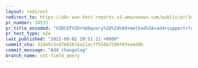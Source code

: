 ```yaml
---
layout: redirect
redirect_to: https://a8c-woo-test-reports.s3.amazonaws.com/public/pr/34533/e2e/index.html
pr_number: 34533
pr_title_encoded: "%5BCOT%5D+%60query%28%29%60+method%3A+add+support+for+field+queries"
pr_test_type: e2e
last_published: "2022-09-02 20:51:11 +0000"
commit_sha: 32de5c3c87b81014a21ecff556b7299f0feaed9b
commit_message: "Add changelog"
branch_name: cot-field_query
---
```

